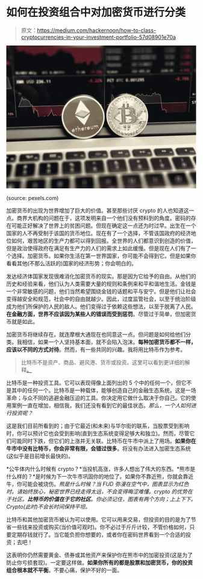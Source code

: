# 如何在投资组合中对加密货币进行分类

> 原文：<https://medium.com/hackernoon/how-to-class-cryptocurrencies-in-your-investment-portfolio-57d08901e70a>

![](img/107c10c495b7a899d1db395e242454cb.png)

(source: pexels.com)

加密货币的出现为世界增加了巨大的价值。甚至那些讨厌 crypto 的人也知道这一点。商界大机构的问题在于，这项发明来自一个他们没有预料到的角度。密码的存在可能正好解决了世界上的贫困问题。但现在确定这一点还为时过早。出生在一个国家的人不再受制于该国的货币地位。现在有了一个选择，不管该国政府的经济地位如何，艰苦地区的生产力都可以得到回报。全世界的人们都意识到创造的价值，但是政治使得政府在满足有生产力的人们的需求上如此缓慢。但是现在人们有了一个选择。加密货币。如果你生活在第一世界国家，你可能不会得到它。但是如果你看看其他(不那么活跃的)国家的经济形势；你会明白的。

发达经济体国家发现很难消化加密货币的现实。那是因为它给予的自由。从他们的历史和经验来看，他们认为人类需要大量的规则和条例来和平和谐地生活。金钱是一个非常敏感的问题，他们当然希望围绕金钱的话题和平与安宁。但是他们让社会变得越安全和规范，社会中的自由就越少。因此，过度监管社会，以至于统治阶级成为他们所保护的人民的敌人。他们变得过于依赖这些想法，以至于脱离了人民。**在金融方面，世界不应该因为某些人的错误而受到惩罚**。尽管过于简单，但加密货币就是如此。

加密货币将继续存在。就连摩根大通现在也同意这一点。但问题是如何给他们分类。我相信，如果一个人坚持基本面，就不会陷入泡沫。**每种加密货币都不一样，应该以不同的方式对待**。然而，有一些共同的兴趣。我将用比特币作为参考。

> 比特币不是资产、商品、避风港、货币或投资。这里可以看到更详细的解释[。](/@davidolarinoye/what-is-bitcoin-a-practical-explanation-for-the-everyday-person-69151f2f0ec6)

比特币是一种投资工具。它可以表现得像上面列出的 5 个中的任何一个，但它不是其中的任何一个。比特币是一种载体，能够创造自己的金融生态系统。这是一场革命；与众不同的逃避金融压迫的工具。你决定用它做什么取决于你自己。它的使用案例一直在增加，相信我，我们还没有看到它的最佳状态。*那么，一个人如何进行投资呢？*

这是我们目前所看到的；由于它最近(和未来)与华尔街的联系，当股票受到影响时，你可以预计它也会受到影响(直到生态系统变得足够大和独立)。然而，尽管它们可能同时下跌，但它们的上涨并无关联。比特币在牛市中派上了用场。**如果你在牛市中没有比特币，你会非常有限，会错过很多**。将没有办法进入加密生态系统(这似乎是目前增长最快的)。

*公牛体内什么时候有 crypto？*当投机高涨，许多人想出了伟大的东西。*熊市是什么样的？*是时候为下一次牛市巩固你的地位了。如果你不靠近熊，你就会靠近牛，你可能会被烧伤。*熊是什么时候？当 FUD 弥漫在空气中，图表显示为红色时。请始终放心，秘密世界已经走得太远，不会变得晦涩难懂。crypto 的优势在于社区。**比特币的价值在于它的社区**。你必须记住，图表有两个方向；上上下下。Crypto(此时)不会长时间保持平坦。*

比特币和其他加密货币被认为可以使用。它可以用来交易，但投资的目的是为了节省一些钱来投资或购买(当价值可观时)。你不必过于斤斤计较，不管价格如何，只要定期存钱就行了。当它能负担你想要的，或者你在密码世界看到一个合适的投资；去吧！

这表明你仍然需要黄金、债券或其他资产来保护你在熊市中的加密投资(这是为了防止你亏损套现)。一定要这样做。**如果你所有的都是股票和加密货币，你的投资组合根本就不平衡**。不要心痛，保护不好的一面。
